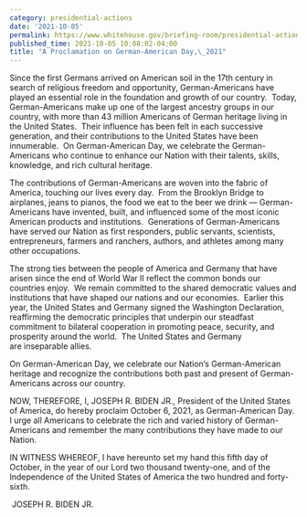 ```yaml
---
category: presidential-actions
date: '2021-10-05'
permalink: https://www.whitehouse.gov/briefing-room/presidential-actions/2021/10/05/a-proclamation-on-german-american-day-2021/
published_time: 2021-10-05 10:08:02-04:00
title: "A Proclamation on German-American Day,\_2021"
---
```

 
Since the first Germans arrived on American soil in the 17th century in
search of religious freedom and opportunity, German-Americans have
played an essential role in the foundation and growth of our country.
 Today, German-Americans make up one of the largest ancestry groups in
our country, with more than 43 million Americans of German heritage
living in the United States.  Their influence has been felt in each
successive generation, and their contributions to the United States have
been innumerable.  On German-American Day, we celebrate the
German-Americans who continue to enhance our Nation with their talents,
skills, knowledge, and rich cultural heritage. 

The contributions of German-Americans are woven into the fabric of
America, touching our lives every day.  From the Brooklyn Bridge to
airplanes, jeans to pianos, the food we eat to the beer we drink —
German-Americans have invented, built, and influenced some of the most
iconic American products and institutions.  Generations of
German-Americans have served our Nation as first responders, public
servants, scientists, entrepreneurs, farmers and ranchers, authors, and
athletes among many other occupations. 

The strong ties between the people of America and Germany that have
arisen since the end of World War II reflect the common bonds our
countries enjoy.  We remain committed to the shared democratic values
and institutions that have shaped our nations and our economies.
 Earlier this year, the United States and Germany signed the Washington
Declaration, reaffirming the democratic principles that underpin our
steadfast commitment to bilateral cooperation in promoting peace,
security, and prosperity around the world.  The United States and
Germany are inseparable allies.

On German-American Day, we celebrate our Nation’s German-American
heritage and recognize the contributions both past and present of
German-Americans across our country. 

NOW, THEREFORE, I, JOSEPH R. BIDEN JR., President of the United States
of America, do hereby proclaim October 6, 2021, as German-American Day. 
I urge all Americans to celebrate the rich and varied history of
German-Americans and remember the many contributions they have made to
our Nation.

IN WITNESS WHEREOF, I have hereunto set my hand this fifth day of
October, in the year of our Lord two thousand twenty-one, and of the
Independence of the United States of America the two hundred and
forty-sixth.

 JOSEPH R. BIDEN JR.
